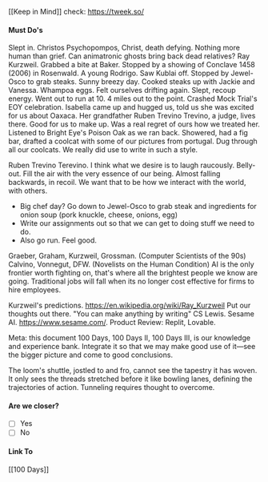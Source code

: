 [[Keep in Mind]]
check: https://tweek.so/
#### Must Do's

Slept in. Christos Psychopompos, Christ, death defying. Nothing more human than grief. Can animatronic ghosts bring back dead relatives? Ray Kurzweil. Grabbed a bite at Baker. Stopped by a showing of Conclave 1458 (2006) in Rosenwald. A young Rodrigo. Saw Kublai off. Stopped by Jewel-Osco to grab steaks. Sunny breezy day. Cooked steaks up with Jackie and Vanessa. Whampoa eggs. Felt ourselves drifting again. Slept, recoup energy. Went out to run at 10. 4 miles out to the point. Crashed Mock Trial's EOY celebration. Isabella came up and hugged us, told us she was excited for us about Oaxaca. Her grandfather Ruben Trevino Trevino, a judge, lives there. Good for us to make up. Was a real regret of ours how we treated her. Listened to Bright Eye's Poison Oak as we ran back. Showered, had a fig bar, drafted a coolcat with some of our pictures from portugal. Dug through all our coolcats. We really did use to write in such a style.

Ruben Trevino Terevino. I think what we desire is to laugh raucously. Belly-out. Fill the air with the very essence of our being. Almost falling backwards, in recoil. We want that to be how we interact with the world, with others. 

- Big chef day? Go down to Jewel-Osco to grab steak and ingredients for onion soup (pork knuckle, cheese, onions, egg) 
- Write our assignments out so that we can get to doing stuff we need to do. 
- Also go run. Feel good.

Graeber, Graham, Kurzweil, Grossman. (Computer Scientists of the 90s)
Calvino, Vonnegut, DFW. (Novelists on the Human Condition)
AI is the only frontier worth fighting on, that's where all the brightest people we know are going. 
Traditional jobs will fall when its no longer cost effective for firms to hire employees.

Kurzweil's predictions. https://en.wikipedia.org/wiki/Ray_Kurzweil Put our thoughts out there. 
"You can make anything by writing" CS Lewis.
Sesame AI. https://www.sesame.com/. 
Product Review: Replit, Lovable.

Meta: this document 100 Days, 100 Days II, 100 Days III, is our knowledge and experience bank. Integrate it so that we may make good use of it—see the bigger picture and come to good conclusions. 

The loom's shuttle, jostled to and fro, cannot see the tapestry it has woven. It only sees the threads stretched before it like bowling lanes, defining the trajectories of action. Tunneling requires thought to overcome.
#### Are we closer?
- [ ] Yes
- [ ] No
#### Link To
[[100 Days]]